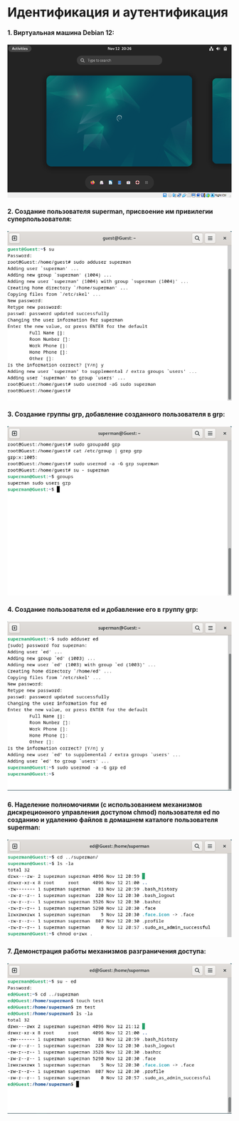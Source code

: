 # Идентификация и аутентификация

#### 1. Виртуальная машина Debian 12:

![](https://github.com/Guestfll/TOIB/blob/main/attachments/Pasted%20image%2020231112202701.png)

#### 2.  Создание пользователя superman, присвоение им привилегии суперпользователя:

![](https://github.com/Guestfll/TOIB/blob/main/attachments/Pasted%20image%2020231112203140.png)

#### 3. Создание группы grp, добавление созданного пользователя в grp:

![](https://github.com/Guestfll/TOIB/blob/main/attachments/Pasted%20image%2020231112203522.png)
#### 4. Создание пользователя ed и добавление его в группу grp:

![](https://github.com/Guestfll/TOIB/blob/main/attachments/Pasted%20image%2020231112210202.png)

#### 6. Наделение  полномочиями (с использованием механизмов дискреционного управления доступом chmod) пользователя ed по созданию и удалению файлов в домашнем каталоге пользователя superman:

![](https://github.com/Guestfll/TOIB/blob/main/attachments/Pasted%20image%2020231112211217.png)

#### 7. Демонстрация работы механизмов разграничения доступа:

![](https://github.com/Guestfll/TOIB/blob/main/attachments/Pasted%20image%2020231112211324.png)
